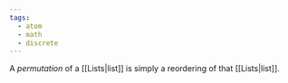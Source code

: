 ```yaml
---
tags:
  - atom
  - math
  - discrete
---
```

A *permutation* of a [[Lists|list]] is simply a reordering of that [[Lists|list]].